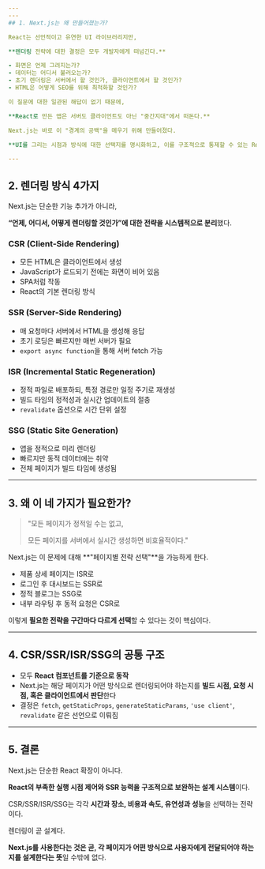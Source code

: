 ```yaml
---
---
## 1. Next.js는 왜 만들어졌는가?

React는 선언적이고 유연한 UI 라이브러리지만,

**렌더링 전략에 대한 결정은 모두 개발자에게 떠넘긴다.**

- 화면은 언제 그려지는가?
- 데이터는 어디서 불러오는가?
- 초기 렌더링은 서버에서 할 것인가, 클라이언트에서 할 것인가?
- HTML은 어떻게 SEO를 위해 최적화할 것인가?

이 질문에 대한 일관된 해답이 없기 때문에,

**React로 만든 앱은 서버도 클라이언트도 아닌 "중간지대"에서 떠돈다.**

Next.js는 바로 이 "경계의 공백"을 메우기 위해 만들어졌다.

**UI를 그리는 시점과 방식에 대한 선택지를 명시화하고, 이를 구조적으로 통제할 수 있는 React 기반의 프레임워크**가 필요했기 때문이다.

---
```


## 2. 렌더링 방식 4가지

Next.js는 단순한 기능 추가가 아니라,

**“언제, 어디서, 어떻게 렌더링할 것인가”에 대한 전략을 시스템적으로 분리**했다.

### CSR (Client-Side Rendering)

- 모든 HTML은 클라이언트에서 생성
- JavaScript가 로드되기 전에는 화면이 비어 있음
- SPA처럼 작동
- React의 기본 렌더링 방식

### SSR (Server-Side Rendering)

- 매 요청마다 서버에서 HTML을 생성해 응답
- 초기 로딩은 빠르지만 매번 서버가 필요
- `export async function`을 통해 서버 fetch 가능

### ISR (Incremental Static Regeneration)

- 정적 파일로 배포하되, 특정 경로만 일정 주기로 재생성
- 빌드 타임의 정적성과 실시간 업데이트의 절충
- `revalidate` 옵션으로 시간 단위 설정

### SSG (Static Site Generation)

- 앱을 정적으로 미리 렌더링
- 빠르지만 동적 데이터에는 취약
- 전체 페이지가 빌드 타임에 생성됨

---

## 3. 왜 이 네 가지가 필요한가?

> "모든 페이지가 정적일 수는 없고,
> 
> 모든 페이지를 서버에서 실시간 생성하면 비효율적이다."

Next.js는 이 문제에 대해 **"페이지별 전략 선택"**을 가능하게 한다.

- 제품 상세 페이지는 ISR로
- 로그인 후 대시보드는 SSR로
- 정적 블로그는 SSG로
- 내부 라우팅 후 동적 요청은 CSR로

이렇게 **필요한 전략을 구간마다 다르게 선택**할 수 있다는 것이 핵심이다.

---

## 4. CSR/SSR/ISR/SSG의 공통 구조

- 모두 **React 컴포넌트를 기준으로 동작**
- Next.js는 해당 페이지가 어떤 방식으로 렌더링되어야 하는지를 **빌드 시점, 요청 시점, 혹은 클라이언트에서 판단**한다
- 결정은 `fetch`, `getStaticProps`, `generateStaticParams`, `'use client'`, `revalidate` 같은 선언으로 이뤄짐

---

## 5. 결론

Next.js는 단순한 React 확장이 아니다.

**React의 부족한 실행 시점 제어와 SSR 능력을 구조적으로 보완하는 설계 시스템**이다.

CSR/SSR/ISR/SSG는 각각 **시간과 장소, 비용과 속도, 유연성과 성능**을 선택하는 전략이다.

렌더링이 곧 설계다.

**Next.js를 사용한다는 것은 곧, 각 페이지가 어떤 방식으로 사용자에게 전달되어야 하는지를 설계한다는 뜻**일 수밖에 없다.